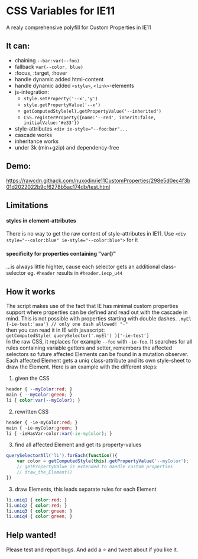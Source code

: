 # CSS Variables for IE11
A realy comprehensive polyfill for Custom Properties in IE11


## It can:
- chaining `--bar:var(--foo)`
- fallback `var(--color, blue)`
- :focus, :target, :hover
- handle dynamic added html-content
- handle dynamic added `<style>`, `<link>`-elements
- js-integration:
    - `style.setProperty('--x','y')`
    - `style.getPropertyValue('--x')`
    - `getComputedStyle(el).getPropertyValue('--inherited')`
    - `CSS.registerProperty({name:'--red', inherit:false, initialValue:'#e33'})`
- style-attributes `<div ie-style="--foo:bar"...`
- cascade works
- inheritance works
- under 3k (min+gzip) and dependency-free

## Demo:
https://rawcdn.githack.com/nuxodin/ie11CustomProperties/298e5d0ec4f3b01d2022022b9cf6278b5ac174db/test.html

## Limitations
#### styles in element-attributes
There is no way to get the raw content of style-attributes in IE11.
Use `<div style="--color:blue" ie-style="--color:blue">` for it

#### specificity for properties containing "var()"
...is always little highter, cause each selector gets an additional class-selector
eg. `#header` results in `#header.iecp_u44`

## How it works
The script makes use of the fact that IE has minimal custom properties support where properties can be defined and read out with the cascade in mind. This is not possible with properties starting with double dashes.
`.myEl {-ie-test:'aaa'} // only one dash allowed! "-"`  
then you can read it in IE with javascript:  
`getComputedStyle( querySelector('.myEl') )['-ie-test']`  
In the raw CSS, it replaces for example `--foo` with `-ie-foo`.
It searches for all rules containing variable getters and setter, remembers the affected selectors so future affected Elements can be found in a mutation observer.
Each affected Element gets a uniq class-attribute and its own style-sheet to draw the Element.
Here is an example with the different steps:  
1. given the CSS  
```css
header { --myColor:red; }  
main { --myColor:green; }  
li { color:var(--myColor); }
```
2. rewritten CSS  
```css
header { -ie-myColor:red; }  
main { -ie-myColor:green; }  
li { -ieHasVar-color:var(-ie-myColor); }
```
3. find all affected Element and get its property-values
```js
querySelectorAll('li').forEach(function(){
    var color = getComputedStyle(this).getPropertyValue('--myColor');
    // getPropertyValue is extended to handle custom properties
    // draw_the_Element()
})
```
3. draw Elements, this leads separate rules for each Element
```css
li.uniq1 { color:red; }
li.uniq2 { color:red; }
li.uniq3 { color:green; }
li.uniq4 { color:green; }
```




## Help wanted!
Please test and report bugs.
And add a ⭐️ and tweet about if you like it.
